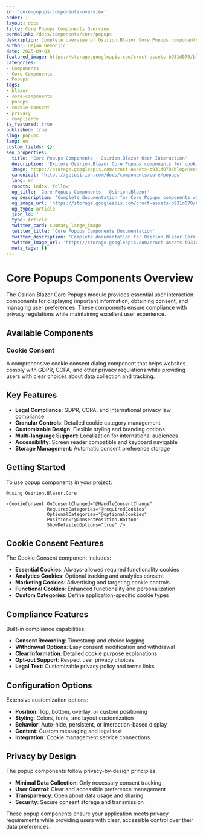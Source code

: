 ```yaml
---
id: 'core-popups-components-overview'
order: 1
layout: docs
title: Core Popups Components Overview
permalink: /docs/components/core/popups
description: Complete overview of Osirion.Blazor Core Popups components including cookie consent dialogs for user interaction and compliance.
author: Dejan Demonjić
date: 2025-09-03
featured_image: https://storage.googleapis.com/croct-assets-b931d070/blog/Headless_CMS_within_the_React_framework_3_1_da922d2562/Headless_CMS_within_the_React_framework_3_1_da922d2562.png
categories:
- Components
- Core Components
- Popups
tags:
- blazor
- core-components
- popups
- cookie-consent
- privacy
- compliance
is_featured: true
published: true
slug: popups
lang: en
custom_fields: {}
seo_properties:
  title: 'Core Popups Components - Osirion.Blazor User Interaction'
  description: 'Explore Osirion.Blazor Core Popups components for cookie consent and user interaction dialogs.'
  image: https://storage.googleapis.com/croct-assets-b931d070/blog/Headless_CMS_within_the_React_framework_3_1_da922d2562/Headless_CMS_within_the_React_framework_3_1_da922d2562.png
  canonical: 'https://getosirion.com/docs/components/core/popups'
  lang: en
  robots: index, follow
  og_title: 'Core Popups Components - Osirion.Blazor'
  og_description: 'Complete documentation for Core Popups components with cookie consent and privacy features.'
  og_image_url: 'https://storage.googleapis.com/croct-assets-b931d070/blog/Headless_CMS_within_the_React_framework_3_1_da922d2562/Headless_CMS_within_the_React_framework_3_1_da922d2562.png'
  og_type: article
  json_ld: ''
  type: Article
  twitter_card: summary_large_image
  twitter_title: 'Core Popups Components Documentation'
  twitter_description: 'Complete documentation for Osirion.Blazor Core Popups components.'
  twitter_image_url: 'https://storage.googleapis.com/croct-assets-b931d070/blog/Headless_CMS_within_the_React_framework_3_1_da922d2562/Headless_CMS_within_the_React_framework_3_1_da922d2562.png'
  meta_tags: {}
---
```


# Core Popups Components Overview

The Osirion.Blazor Core Popups module provides essential user interaction components for displaying important information, obtaining consent, and managing user preferences. These components ensure compliance with privacy regulations while maintaining excellent user experience.

## Available Components

### Cookie Consent
A comprehensive cookie consent dialog component that helps websites comply with GDPR, CCPA, and other privacy regulations while providing users with clear choices about data collection and tracking.

## Key Features

- **Legal Compliance**: GDPR, CCPA, and international privacy law compliance
- **Granular Controls**: Detailed cookie category management
- **Customizable Design**: Flexible styling and branding options
- **Multi-language Support**: Localization for international audiences
- **Accessibility**: Screen reader compatible and keyboard navigable
- **Storage Management**: Automatic consent preference storage

## Getting Started

To use popup components in your project:

```razor
@using Osirion.Blazor.Core

<CookieConsent OnConsentChanged="@HandleConsentChange"
               RequiredCategories="@requiredCookies"
               OptionalCategories="@optionalCookies"
               Position="@ConsentPosition.Bottom"
               ShowDetailedOptions="true" />
```

## Cookie Consent Features

The Cookie Consent component includes:

- **Essential Cookies**: Always-allowed required functionality cookies
- **Analytics Cookies**: Optional tracking and analytics consent
- **Marketing Cookies**: Advertising and targeting cookie controls
- **Functional Cookies**: Enhanced functionality and personalization
- **Custom Categories**: Define application-specific cookie types

## Compliance Features

Built-in compliance capabilities:

- **Consent Recording**: Timestamp and choice logging
- **Withdrawal Options**: Easy consent modification and withdrawal
- **Clear Information**: Detailed cookie purpose explanations
- **Opt-out Support**: Respect user privacy choices
- **Legal Text**: Customizable privacy policy and terms links

## Configuration Options

Extensive customization options:

- **Position**: Top, bottom, overlay, or custom positioning
- **Styling**: Colors, fonts, and layout customization
- **Behavior**: Auto-hide, persistent, or interaction-based display
- **Content**: Custom messaging and legal text
- **Integration**: Cookie management service connections

## Privacy by Design

The popup components follow privacy-by-design principles:

- **Minimal Data Collection**: Only necessary consent tracking
- **User Control**: Clear and accessible preference management
- **Transparency**: Open about data usage and sharing
- **Security**: Secure consent storage and transmission

These popup components ensure your application meets privacy requirements while providing users with clear, accessible control over their data preferences.

